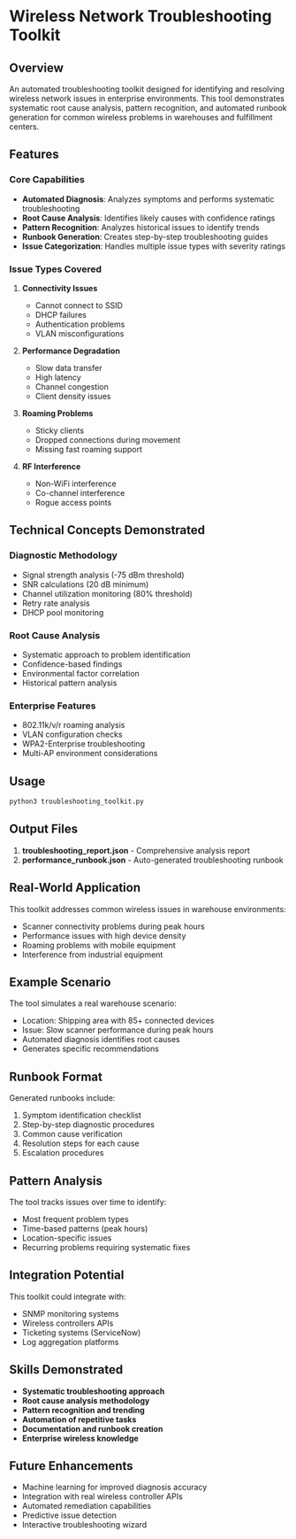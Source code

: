 # Wireless Network Troubleshooting Toolkit

## Overview
An automated troubleshooting toolkit designed for identifying and resolving wireless network issues in enterprise environments. This tool demonstrates systematic root cause analysis, pattern recognition, and automated runbook generation for common wireless problems in warehouses and fulfillment centers.

## Features

### Core Capabilities
- **Automated Diagnosis**: Analyzes symptoms and performs systematic troubleshooting
- **Root Cause Analysis**: Identifies likely causes with confidence ratings
- **Pattern Recognition**: Analyzes historical issues to identify trends
- **Runbook Generation**: Creates step-by-step troubleshooting guides
- **Issue Categorization**: Handles multiple issue types with severity ratings

### Issue Types Covered
1. **Connectivity Issues**
   - Cannot connect to SSID
   - DHCP failures
   - Authentication problems
   - VLAN misconfigurations

2. **Performance Degradation**
   - Slow data transfer
   - High latency
   - Channel congestion
   - Client density issues

3. **Roaming Problems**
   - Sticky clients
   - Dropped connections during movement
   - Missing fast roaming support

4. **RF Interference**
   - Non-WiFi interference
   - Co-channel interference
   - Rogue access points

## Technical Concepts Demonstrated

### Diagnostic Methodology
- Signal strength analysis (-75 dBm threshold)
- SNR calculations (20 dB minimum)
- Channel utilization monitoring (80% threshold)
- Retry rate analysis
- DHCP pool monitoring

### Root Cause Analysis
- Systematic approach to problem identification
- Confidence-based findings
- Environmental factor correlation
- Historical pattern analysis

### Enterprise Features
- 802.11k/v/r roaming analysis
- VLAN configuration checks
- WPA2-Enterprise troubleshooting
- Multi-AP environment considerations

## Usage

```bash
python3 troubleshooting_toolkit.py
```

## Output Files

1. **troubleshooting_report.json** - Comprehensive analysis report
2. **performance_runbook.json** - Auto-generated troubleshooting runbook

## Real-World Application

This toolkit addresses common wireless issues in warehouse environments:
- Scanner connectivity problems during peak hours
- Performance issues with high device density
- Roaming problems with mobile equipment
- Interference from industrial equipment

## Example Scenario

The tool simulates a real warehouse scenario:
- Location: Shipping area with 85+ connected devices
- Issue: Slow scanner performance during peak hours
- Automated diagnosis identifies root causes
- Generates specific recommendations

## Runbook Format

Generated runbooks include:
1. Symptom identification checklist
2. Step-by-step diagnostic procedures
3. Common cause verification
4. Resolution steps for each cause
5. Escalation procedures

## Pattern Analysis

The tool tracks issues over time to identify:
- Most frequent problem types
- Time-based patterns (peak hours)
- Location-specific issues
- Recurring problems requiring systematic fixes

## Integration Potential

This toolkit could integrate with:
- SNMP monitoring systems
- Wireless controllers APIs
- Ticketing systems (ServiceNow)
- Log aggregation platforms

## Skills Demonstrated

- **Systematic troubleshooting approach**
- **Root cause analysis methodology**
- **Pattern recognition and trending**
- **Automation of repetitive tasks**
- **Documentation and runbook creation**
- **Enterprise wireless knowledge**

## Future Enhancements

- Machine learning for improved diagnosis accuracy
- Integration with real wireless controller APIs
- Automated remediation capabilities
- Predictive issue detection
- Interactive troubleshooting wizard
